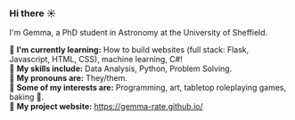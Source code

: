 ### Hi there :sunny:
I'm Gemma, a PhD student in Astronomy at the University of Sheffield.   

:telescope: **I'm currently learning:** How to build websites (full stack: Flask, Javascript, HTML, CSS), machine learning, C#!    
:rocket: **My skills include:** Data Analysis, Python, Problem Solving.   
:first_quarter_moon_with_face: **My pronouns are:** They/them.  
:milky_way: **Some of my interests are:** Programming, art, tabletop roleplaying games, baking :cake:.  
:satellite: **My project website:** https://gemma-rate.github.io/
 <!--
**Gemma-Rate/Gemma-Rate** is a ✨ _special_ ✨ repository because its `README.md` (this file) appears on your GitHub profile.

Here are some ideas to get you started:

- 🔭 I’m currently working on ...
- 🌱 I’m currently learning ...
- 👯 I’m looking to collaborate on ...
- 🤔 I’m looking for help with ...
- 💬 Ask me about ...
- 📫 How to reach me: ...
- 😄 Pronouns: ...
- ⚡ Fun fact: ...
-->
